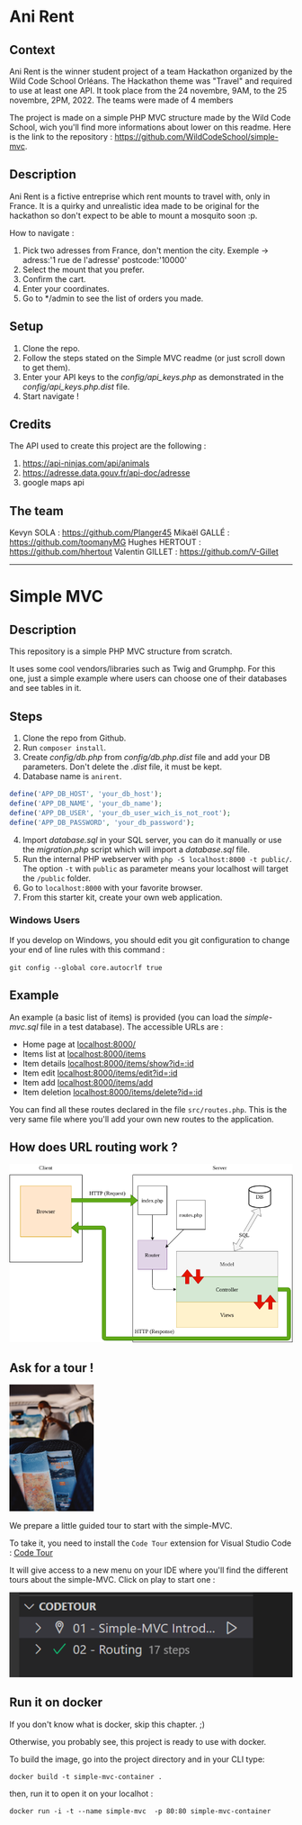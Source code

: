 # Ani Rent

## Context

Ani Rent is the winner student project of a team Hackathon organized by the Wild Code School Orléans. The Hackathon theme was "Travel" and required to use at least one API. It took place from the 24 novembre, 9AM, to the 25 novembre, 2PM, 2022. The teams were made of 4 members

The project is made on a simple PHP MVC structure made by the Wild Code School, wich you'll find more informations about lower on this readme. Here is the link to the repository : https://github.com/WildCodeSchool/simple-mvc.

## Description

Ani Rent is a fictive entreprise which rent mounts to travel with, only in France. It is a quirky and unrealistic idea made to be original for the hackathon so don't expect to be able to mount a mosquito soon :p.

How to navigate :

1. Pick two adresses from France, don't mention the city. Exemple -> adress:'1 rue de l'adresse' postcode:'10000'
2. Select the mount that you prefer.
3. Confirm the cart.
4. Enter your coordinates.
5. Go to \*/admin to see the list of orders you made.

## Setup

1. Clone the repo.
2. Follow the steps stated on the Simple MVC readme (or just scroll down to get them).
3. Enter your API keys to the _config/api_keys.php_ as demonstrated in the _config/api_keys.php.dist_ file.
4. Start navigate !

## Credits

The API used to create this project are the following :

1. https://api-ninjas.com/api/animals
2. https://adresse.data.gouv.fr/api-doc/adresse
3. google maps api

## The team

Kevyn SOLA : https://github.com/Planger45
Mikaël GALLÉ : https://github.com/toomanyMG
Hughes HERTOUT : https://github.com/hhertout
Valentin GILLET : https://github.com/V-Gillet

---

# Simple MVC

## Description

This repository is a simple PHP MVC structure from scratch.

It uses some cool vendors/libraries such as Twig and Grumphp.
For this one, just a simple example where users can choose one of their databases and see tables in it.

## Steps

1. Clone the repo from Github.
2. Run `composer install`.
3. Create _config/db.php_ from _config/db.php.dist_ file and add your DB parameters. Don't delete the _.dist_ file, it must be kept.
4. Database name is `anirent`.

```php
define('APP_DB_HOST', 'your_db_host');
define('APP_DB_NAME', 'your_db_name');
define('APP_DB_USER', 'your_db_user_wich_is_not_root');
define('APP_DB_PASSWORD', 'your_db_password');
```

4. Import _database.sql_ in your SQL server, you can do it manually or use the _migration.php_ script which will import a _database.sql_ file.
5. Run the internal PHP webserver with `php -S localhost:8000 -t public/`. The option `-t` with `public` as parameter means your localhost will target the `/public` folder.
6. Go to `localhost:8000` with your favorite browser.
7. From this starter kit, create your own web application.

### Windows Users

If you develop on Windows, you should edit you git configuration to change your end of line rules with this command :

`git config --global core.autocrlf true`

## Example

An example (a basic list of items) is provided (you can load the _simple-mvc.sql_ file in a test database). The accessible URLs are :

-   Home page at [localhost:8000/](localhost:8000/)
-   Items list at [localhost:8000/items](localhost:8000/items)
-   Item details [localhost:8000/items/show?id=:id](localhost:8000/item/show?id=2)
-   Item edit [localhost:8000/items/edit?id=:id](localhost:8000/items/edit?id=2)
-   Item add [localhost:8000/items/add](localhost:8000/items/add)
-   Item deletion [localhost:8000/items/delete?id=:id](localhost:8000/items/delete?id=2)

You can find all these routes declared in the file `src/routes.php`. This is the very same file where you'll add your own new routes to the application.

## How does URL routing work ?

![simple_MVC.png](.tours/simple_MVC.png)

## Ask for a tour !

<img src="./.tours/photo-1632178151697-fd971baa906f.jpg" alt="Guided tour" width="150"/>

We prepare a little guided tour to start with the simple-MVC.

To take it, you need to install the `Code Tour` extension for Visual Studio Code : [Code Tour](https://marketplace.visualstudio.com/items?itemName=vsls-contrib.codetour)

It will give access to a new menu on your IDE where you'll find the different tours about the simple-MVC. Click on play to start one :

![menu](.tours/code_tour_menu.png)

## Run it on docker

If you don't know what is docker, skip this chapter. ;)

Otherwise, you probably see, this project is ready to use with docker.

To build the image, go into the project directory and in your CLI type:

```
docker build -t simple-mvc-container .
```

then, run it to open it on your localhot :

```
docker run -i -t --name simple-mvc  -p 80:80 simple-mvc-container

```
